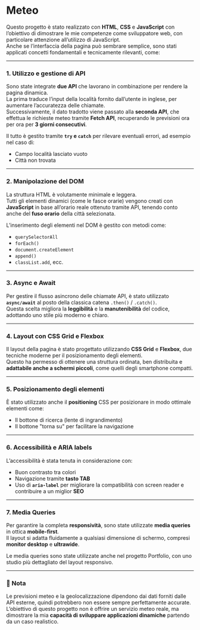# Meteo

Questo progetto è stato realizzato con **HTML**, **CSS** e **JavaScript** con l’obiettivo di dimostrare le mie competenze come sviluppatore web, con particolare attenzione all’utilizzo di JavaScript.  
Anche se l’interfaccia della pagina può sembrare semplice, sono stati applicati concetti fondamentali e tecnicamente rilevanti, come:

---

### 1. Utilizzo e gestione di API

Sono state integrate **due API** che lavorano in combinazione per rendere la pagina dinamica.  
La prima traduce l’input della località fornito dall’utente in inglese, per aumentare l’accuratezza delle chiamate.  
Successivamente, il dato tradotto viene passato alla **seconda API**, che effettua le richieste meteo tramite **Fetch API**, recuperando le previsioni ora per ora per **3 giorni consecutivi**.

Il tutto è gestito tramite **`try` e `catch`** per rilevare eventuali errori, ad esempio nel caso di:
- Campo località lasciato vuoto
- Città non trovata

---

### 2. Manipolazione del DOM

La struttura HTML è volutamente minimale e leggera.  
Tutti gli elementi dinamici (come le fasce orarie) vengono creati con **JavaScript** in base all’orario reale ottenuto tramite API, tenendo conto anche del **fuso orario** della città selezionata.  

L’inserimento degli elementi nel DOM è gestito con metodi come:
- `querySelectorAll`
- `forEach()`
- `document.createElement`
- `append()`
- `classList.add`, ecc.

---

### 3. Async e Await

Per gestire il flusso asincrono delle chiamate API, è stato utilizzato **`async/await`** al posto della classica catena `.then()` / `.catch()`.  
Questa scelta migliora la **leggibilità** e la **manutenibilità** del codice, adottando uno stile più moderno e chiaro.

---

### 4. Layout con CSS Grid e Flexbox

Il layout della pagina è stato progettato utilizzando **CSS Grid** e **Flexbox**, due tecniche moderne per il posizionamento degli elementi.  
Questo ha permesso di ottenere una struttura ordinata, ben distribuita e **adattabile anche a schermi piccoli**, come quelli degli smartphone compatti.

---

### 5. Posizionamento degli elementi

È stato utilizzato anche il **positioning** CSS per posizionare in modo ottimale elementi come:
- Il bottone di ricerca (lente di ingrandimento)
- Il bottone "torna su" per facilitare la navigazione

---

### 6. Accessibilità e ARIA labels

L’accessibilità è stata tenuta in considerazione con:
- Buon contrasto tra colori
- Navigazione tramite **tasto TAB**
- Uso di **`aria-label`** per migliorare la compatibilità con screen reader e contribuire a un miglior **SEO**

---

### 7. Media Queries

Per garantire la completa **responsività**, sono state utilizzate **media queries** in ottica **mobile-first**.  
Il layout si adatta fluidamente a qualsiasi dimensione di schermo, compresi **monitor desktop** e **ultrawide**.

Le media queries sono state utilizzate anche nel progetto Portfolio, con uno studio più dettagliato del layout responsivo.

---

### 📌 Nota

Le previsioni meteo e la geolocalizzazione dipendono dai dati forniti dalle API esterne, quindi potrebbero non essere sempre perfettamente accurate.  
L’obiettivo di questo progetto non è offrire un servizio meteo reale, ma dimostrare la mia **capacità di sviluppare applicazioni dinamiche** partendo da un caso realistico.
